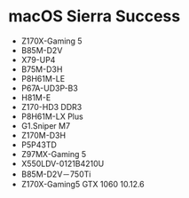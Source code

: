 # macOS Sierra Success
- Z170X-Gaming 5
- B85M-D2V
- X79-UP4
- B75M-D3H
- P8H61M-LE
- P67A-UD3P-B3
- H81M-E
- Z170-HD3 DDR3
- P8H61M-LX Plus
- G1.Sniper M7
- Z170M-D3H
- P5P43TD
- Z97MX-Gaming 5
- X550LDV-0121B4210U
- B85M-D2V－750Ti
- Z170X-Gaming5 GTX 1060 10.12.6